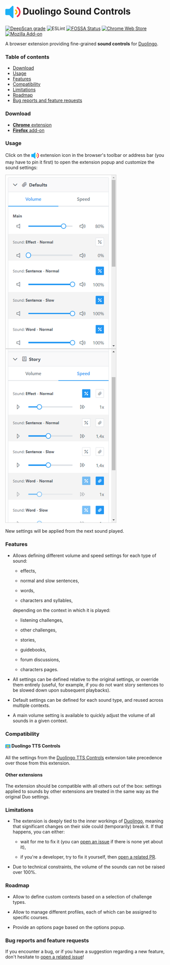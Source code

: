 <h1>
  <img align="center" width="48" height="48" src="https://raw.githubusercontent.com/blmage/duolingo-sound-controls/master/dist/icons/icon_48.png" />
  Duolingo Sound Controls
</h1>

[![DeepScan grade](https://deepscan.io/api/teams/9459/projects/18844/branches/473969/badge/grade.svg)](https://deepscan.io/dashboard#view=project&tid=9459&pid=18844&bid=473969)
![ESLint](https://github.com/blmage/duolingo-sound-controls/workflows/ESLint/badge.svg)
[![FOSSA Status](https://app.fossa.com/api/projects/git%2Bgithub.com%2Fblmage%2Fduolingo-sound-controls.svg?type=shield)](https://app.fossa.com/projects/git%2Bgithub.com%2Fblmage%2Fduolingo-sound-controls?ref=badge_shield)
[![Chrome Web Store](https://img.shields.io/chrome-web-store/v/fdgmdpdkmbmoikgppbpdkcagdnhgkiih)](https://chrome.google.com/webstore/detail/duolingo-sound-controls/fdgmdpdkmbmoikgppbpdkcagdnhgkiih)
[![Mozilla Add-on](https://img.shields.io/amo/v/duolingo-sound-controls)](https://addons.mozilla.org/firefox/addon/duolingo-sound-controls/)

A browser extension providing fine-grained **sound controls** for [Duolingo](https://www.duolingo.com).

### Table of contents

* [Download](#download)
* [Usage](#usage)
* [Features](#features)
* [Compatibility](#compatibility)
* [Limitations](#limitations)
* [Roadmap](#roadmap)
* [Bug reports and feature requests](#bug-reports-and-feature-requests)

### Download

* [**Chrome** extension](https://chrome.google.com/webstore/detail/duolingo-sound-controls/fdgmdpdkmbmoikgppbpdkcagdnhgkiih)
* [**Firefox** add-on](https://addons.mozilla.org/firefox/addon/duolingo-sound-controls/)

### Usage

Click on the <img align="center" width="24" height="24" src="https://raw.githubusercontent.com/blmage/duolingo-sound-controls/master/dist/icons/icon_48.png" />
extension icon in the browser's toolbar or address bar (you may have to pin it first) to open the extension popup and 
customize the sound settings:

  <img align="left" width="350" src="https://raw.githubusercontent.com/blmage/duolingo-sound-controls/assets_v1/popup__defaults.png" style="float:left;"/>

  <img width="350" src="https://raw.githubusercontent.com/blmage/duolingo-sound-controls/assets_v1/popup__story.png"/>

New settings will be applied from the next sound played.

### Features

* Allows defining different volume and speed settings for each type of sound:

    * effects,

    * normal and slow sentences,

    * words,
    
    * characters and syllables,

    depending on the context in which it is played:

    * listening challenges,

    * other challenges,

    * stories,

    * guidebooks,

    * forum discussions,

    * characters pages.

* All settings can be defined relative to the original settings, or override them entirely
  (useful, for example, if you do not want story sentences to be slowed down upon subsequent playbacks).

* Default settings can be defined for each sound type, and reused across multiple contexts.

* A main volume setting is available to quickly adjust the volume of all sounds in a given context.

### Compatibility

<h4>
  <img align="center" width="16" height="16" src="https://raw.githubusercontent.com/blmage/duolingo-tts-controls/master/dist/icons/icon_16.png" />
  Duolingo TTS Controls
</h4>
All the settings from the <a href="https://www.github.com/blmage/duolingo-tts-controls">Duolingo TTS Controls</a>
extension take precedence over those from this extension.

#### Other extensions

The extension should be compatible with all others out of the box:
settings applied to sounds by other extensions are treated in the same way as the original Duo settings.

### Limitations

* The extension is deeply tied to the inner workings of [Duolingo](https://www.duolingo.com), meaning that
  significant changes on their side could (temporarily) break it. If that happens, you can either:

    * wait for me to fix it (you can
      [open an issue](https://github.com/blmage/duolingo-sound-controls/issues/new) if there is none yet about it),

    * if you're a developer, try to fix it yourself, then
      [open a related PR](https://github.com/blmage/duolingo-sound-controls/compare).

* Due to technical constraints, the volume of the sounds can not be raised over 100%.

### Roadmap

* Allow to define custom contexts based on a selection of challenge types. 

* Allow to manage different profiles, each of which can be assigned to specific courses.

* Provide an options page based on the options popup.

### Bug reports and feature requests

If you encounter a bug, or if you have a suggestion regarding a new feature, don't hesitate to
[open a related issue](https://github.com/blmage/duolingo-sound-controls/issues/new)!
